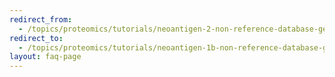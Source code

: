 ```yaml
---
redirect_from:
  - /topics/proteomics/tutorials/neoantigen-2-non-reference-database-generation/faqs/index.html
redirect_to:
  - /topics/proteomics/tutorials/neoantigen-1b-non-reference-database-generation/faqs/
layout: faq-page
---
```


